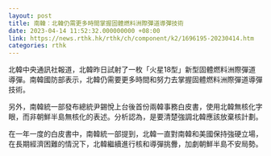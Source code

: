 ```yaml
---
layout: post
title: 南韓︰北韓仍需更多時間掌握固體燃料洲際彈道導彈技術
date: 2023-04-14 11:52:32.000000000 +08:00
link: https://news.rthk.hk/rthk/ch/component/k2/1696195-20230414.htm
categories: rthk
---
```


北韓中央通訊社報道，北韓昨日試射了一枚「火星18型」新型固體燃料洲際彈道導彈。南韓國防部表示，北韓仍需要更多時間和努力去掌握固體燃料洲際彈道導彈技術。

另外，南韓統一部發布總統尹錫悅上台後首份兩韓事務白皮書，使用北韓無核化字眼，而非朝鮮半島無核化的表述。分析認為，是要清楚強調北韓應該放棄核計劃。

在一年一度的白皮書中，南韓統一部提到，北韓一直對南韓和美國保持強硬立場，在長期經濟困難的情況下，北韓繼續進行核和導彈挑釁，加劇朝鮮半島不安局勢。
